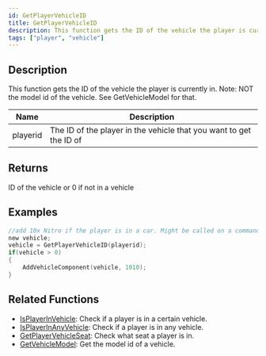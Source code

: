 ```yaml
---
id: GetPlayerVehicleID
title: GetPlayerVehicleID
description: This function gets the ID of the vehicle the player is currently in.
tags: ["player", "vehicle"]
---
```


## Description

This function gets the ID of the vehicle the player is currently in. Note: NOT the model id of the vehicle. See GetVehicleModel for that.

| Name     | Description                                                        |
| -------- | ------------------------------------------------------------------ |
| playerid | The ID of the player in the vehicle that you want to get the ID of |

## Returns

ID of the vehicle or 0 if not in a vehicle

## Examples

```c
//add 10x Nitro if the player is in a car. Might be called on a command.
new vehicle;
vehicle = GetPlayerVehicleID(playerid);
if(vehicle > 0)
{
    AddVehicleComponent(vehicle, 1010);
}
```

## Related Functions

- [IsPlayerInVehicle](../functions/IsPlayerInVehicle.md): Check if a player is in a certain vehicle.
- [IsPlayerInAnyVehicle](../functions/IsPlayerInAnyVehicle.md): Check if a player is in any vehicle.
- [GetPlayerVehicleSeat](../functions/GetPlayerVehicleSeat.md): Check what seat a player is in.
- [GetVehicleModel](../functions/GetVehicleModel.md): Get the model id of a vehicle.
